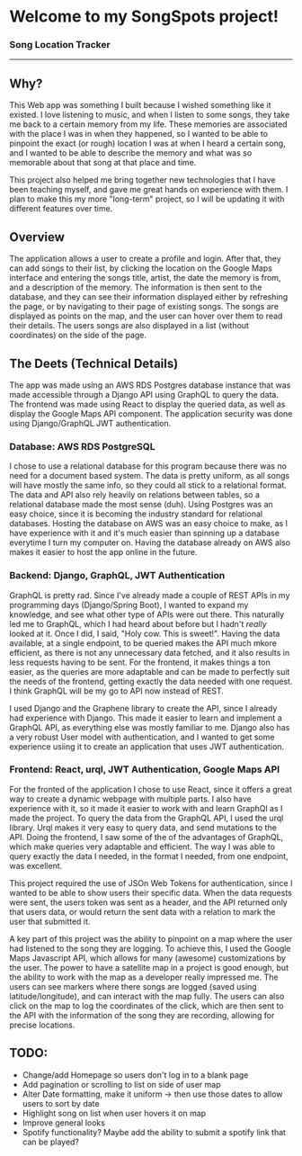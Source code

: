 # Welcome to my SongSpots project!

### Song Location Tracker

---

## Why?

This Web app was something I built because I wished something like it existed. I love listening to music, and when I listen to some songs, they take me back to a certain memory from my life. These memories are associated with the place I was in when they happened, so I wanted to be able to pinpoint the exact (or rough) location I was at when I heard a certain song, and I wanted to be able to describe the memory and what was so memorable about that song at that place and time.

This project also helped me bring together new technologies that I have been teaching myself, and gave me great hands on experience with them. I plan to make this my more "long-term" project, so I will be updating it with different features over time.

## Overview

The application allows a user to create a profile and login. After that, they can add songs to their list, by clicking the location on the Google Maps interface and entering the songs title, artist, the date the memory is from, and a description of the memory. The information is then sent to the database, and they can see their information displayed either by refreshing the page, or by navigating to their page of existing songs. The songs are displayed as points on the map, and the user can hover over them to read their details. The users songs are also displayed in a list (without coordinates) on the side of the page.

## The Deets (Technical Details)

The app was made using an AWS RDS Postgres database instance that was made accessible through a Django API using GraphQL to query the data. The frontend was made using React to display the queried data, as well as display the Google Maps API component. The application security was done using Django/GraphQL JWT authentication.

### Database: AWS RDS PostgreSQL

I chose to use a relational database for this program because there was no need for a document based system. The data is pretty uniform, as all songs will have mostly the same info, so they could all stick to a relational format. The data and API also rely heavily on relations between tables, so a relational database made the most sense (duh). Using Postgres was an easy choice, since it is becoming the industry standard for relational databases. Hosting the database on AWS was an easy choice to make, as I have experience with it and it's much easier than spinning up a database everytime I turn my computer on. Having the database already on AWS also makes it easier to host the app online in the future.

### Backend: Django, GraphQL, JWT Authentication

GraphQL is pretty rad. Since I've already made a couple of REST APIs in my programming days (Django/Spring Boot), I wanted to expand my knowledge, and see what other type of APIs were out there. This naturally led me to GraphQL, which I had heard about before but I hadn't *really* looked at it. Once I did, I said, "Holy cow. This is sweet!". Having the data available, at a single endpoint, to be queried makes the API much mkore efficient, as there is not any unnecessary data fetched, and it also results in less requests having to be sent. For the frontend, it makes things a ton easier, as the queries are more adaptable and can be made to perfectly suit the needs of the frontend, getting exactly the data needed with one request. I think GraphQL will be my go to API now instead of REST.

I used Django and the Graphene library to create the API, since I already had experience with Django. This made it easier to learn and implement a GraphQL API, as everything else was mostly familiar to me. Django also has a very robust User model with authentication, and I wanted to get some experience usiing it to create an application that uses JWT authentication. 

### Frontend: React, urql, JWT Authentication, Google Maps API

For the fronted of the application I chose to use React, since it offers a great way to create a dynamic webpage with multiple parts. I also have experience with it, so it made it easier to work with and learn GraphQl as I made the project. To query the data from the GraphQL API, I used the urql library. Urql makes it very easy to query data, and send mutations to the API. Doing the frontend, I saw some of the of the advantages of GraphQL, which make queries very adaptable and efficient. The way I was able to query exactly the data I needed, in the format I needed, from one endpoint, was excellent.

This project required the use of JSOn Web Tokens for authentication, since I wanted to be able to show users their specific data. When the data requests were sent, the users token was sent as a header, and the API returned only that users data, or would return the sent data with a relation to mark the user that submitted it.

A key part of this project was the ability to pinpoint on a map where the user had listened to the song they are logging. To achieve this, I used the Google Maps Javascript API, which allows for many (awesome) customizations by the user. The power to have a satellite map in a project is good enough, but the ability to work with the map as a developer really impressed me. The users can see markers where there songs are logged (saved using latitude/longitude), and can interact with the map fully. The users can also click on the map to log the coordinates of the click, which are then sent to the API with the information of the song they are recording, allowing for precise  locations.


## TODO:
- Change/add Homepage so users don't log in to a blank page
- Add pagination or scrolling to list on side of user map
- Alter Date formatting, make it uniform -> then use those dates to allow users to sort by date
- Highlight song on list when user hovers it on map
- Improve general looks
- Spotify functionality? Maybe add the ability to submit a spotify link that can be played?
